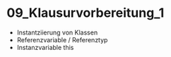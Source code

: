 # 09_Klausurvorbereitung_1


- Instantziierung von Klassen
- Referenzvariable / Referenztyp
- Instanzvariable this
